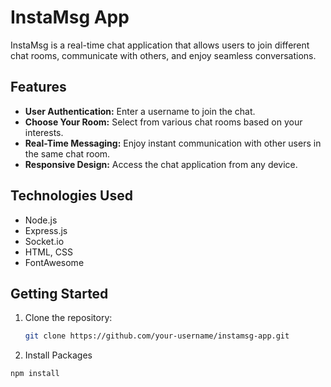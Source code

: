 # InstaMsg App

InstaMsg is a real-time chat application that allows users to join different chat rooms, communicate with others, and enjoy seamless conversations.

## Features

- **User Authentication:** Enter a username to join the chat.
- **Choose Your Room:** Select from various chat rooms based on your interests.
- **Real-Time Messaging:** Enjoy instant communication with other users in the same chat room.
- **Responsive Design:** Access the chat application from any device.

## Technologies Used

- Node.js
- Express.js
- Socket.io
- HTML, CSS
- FontAwesome

## Getting Started

1. Clone the repository:

   ```bash
   git clone https://github.com/your-username/instamsg-app.git
2. Install Packages

  ```bash
 npm install

